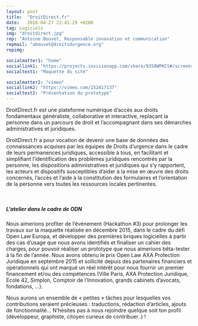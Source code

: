 ```yaml
---
layout: post
title:  "DroitDirect.fr"
date:   2016-04-27 22:41:29 +0200
tag: Logiciels
img: "droitdirect.jpg"
rep: "Antoine Bouvet, Responsable innovation et communication"
repmail: "abouvet@droitsdurgence.org"
repimg:

socialmatter1: "home"
sociallink1: "https://projects.invisionapp.com/share/9358WPKCS#/screens/123326556"
socialtext1: "Maquette du site"

socialmatter2: "vimeo"
sociallink2: "https://vimeo.com/152417137"
socialtext2: "Présentation du prototype"
---
```


DroitDirect.fr est une plateforme numérique d’accès aux droits fondamentaux généraliste, collaborative et interactive, replaçant la personne dans un parcours de droit et l’accompagnant dans ses démarches administratives et juridiques.

DroitDirect.fr a pour vocation de devenir une base de données des connaissances acquises par les équipes de Droits d’urgence dans le cadre de leurs permanences juridiques, accessible à tous, en facilitant et simplifiant l’identification des problèmes juridiques rencontrés par la personne, les dispositions administratives et juridiques qui s’y rapportent, les acteurs et dispositifs susceptibles d’aider à la mise en œuvre des droits concernés, l’accès et l’aide à la constitution des formulaires et l’orientation de la personne vers toutes les ressources locales pertinentes.

<br>

##### L'atelier dans le cadre de ODN

Nous aimerions profiter de l’événement (Hackathon #3) pour prolonger les travaux sur la maquette réalisée en décembre 2015, dans le cadre du défi Open Law Europa, et développer des premières briques logicielles à partir des cas d’usage que nous avons identifiés et finaliser un cahier des charges, pour pouvoir réaliser un prototype que nous aimerions bêta-tester à la fin de l’année. Nous avons obtenu le prix Open Law AXA Protection Juridique en septembre 2015 et sollicité depuis des partenaires financiers et opérationnels qui ont marqué un réel intérêt pour nous fournir un premier financement et/ou des compétences (Ville Paris, AXA Protection Juridique, Ecole 42, Simplon, Comptoir de l’Innovation, grands cabinets d’avocats, fondations, …).

Nous aurons un ensemble de « petites » tâches pour lesquelles vos contributions seraient précieuses : traductions, rédaction d’articles, ajouts de fonctionnalité… N’hésites pas à nous rejoindre quelque soit ton profil (développeur, graphiste, citoyen curieux de contribuer..) !


